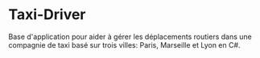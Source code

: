 # Taxi-Driver
Base d'application pour aider à gérer les déplacements routiers dans une compagnie de taxi basé sur trois villes: Paris, Marseille et Lyon en C#.
